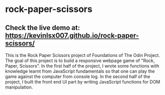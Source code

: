# rock-paper-scissors
## Check the live demo at: https://kevinlsx007.github.io/rock-paper-scissors/
This is the Rock Paper Scissors project of Foundations of The Odin Project.
The goal of this project is to build a responsive webpage game of "Rock, Paper, Scissors".
In the first half of the project, I wrote some functions with knowledge learnt from JavaScript fundamentals so that one can play the game against the computer from console log.
In the second half of the project, I built the front end UI part by writing JavaScript functions for DOM manipulation.
